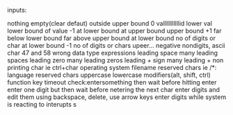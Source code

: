 inputs:

nothing
empty(clear defaut)
outside upper bound
0
valllllllllllid
lower val
lower bound of value -1
at lower bound
at upper bound
upper bound +1
far below lower bound
far above upper bound
at lower bound no of digits or char
at lower bound -1 no of digits or chars
upeer...
negative
nondigits, ascii char 47 and 58
wrong data type
expressions
leading space
many leading spaces
leading zero
many leading zeros
leading + sign
many leading +
non printing char ie ctrl+char
operating system filename reserved chars ie /*:
language reserved chars
uppercase
lowercase
modifiers(alt, shift, ctrl)
function key
timeout check:entersomething then wait before hitting enter
enter one digit but then wait before netering the next char
enter digits and edit them using backspace, delete, use arrow keys
enter digits while system is reacting to interupts
 s
